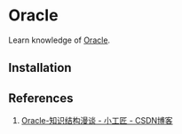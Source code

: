 # Oracle

Learn knowledge of [Oracle](https://docs.oracle.com/en/database/oracle/oracle-database/index.html).

## Installation

## References

1. [Oracle-知识结构漫谈 - 小工匠 - CSDN博客](https://blog.csdn.net/yangshangwei/article/details/53314212)
